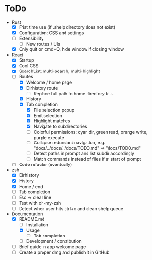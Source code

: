# ToDo

- Rust
  - [x] Frist time use (if .shelp directory does not exist)
  - [x] Configuration: CSS and settings
  - [ ] Extensibility
    - [ ] New routes / UIs
  - [x] Only quit on cmd+Q, hide window if closing window
- React
  - [x] Startup
  - [x] Cool CSS
  - [x] SearchList: multi-search, multi-highlight
  - [ ] Routes
    - [x] Welcome / home page
    - [x] Dirhistory route
      - [ ] Replace full path to home directory to `~`
    - [x] History
    - [x] Tab completion
      - [x] File selection popup
      - [x] Emit selection
      - [x] Highlight matches
      - [x] Navigate to subdirectories
      - [ ] Colorful permissions: cyan dir, green read, orange write, purple execute
      - [ ] Collapse redundant navigation, e.g. "docs/../docs/../docs/TODO.md" => "docs/TODO.md"
      - [ ] Detect paths in prompt and list subdir accordingly
      - [ ] Match commands instead of files if at start of prompt
  - [ ] Code refactor (eventually)
- zsh
  - [x] Dirhistory
  - [x] History
  - [x] Home / end
  - [ ] Tab completion
  - [ ] Esc => clear line
  - [ ] Test with oh-my-zsh
  - [ ] Detect when user hits ctrl+c and clean shelp queue
- Documentation
  - [x] README.md
    - [ ] Installation
    - [x] Usage
      - [ ] Tab completion
    - [ ] Development / contribution
  - [ ] Brief guide in app welcome page
  - [ ] Create a proper dmg and publish it in GitHub
